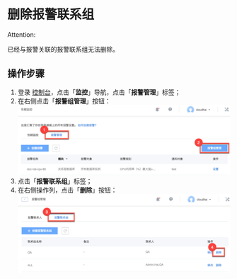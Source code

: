 # 删除报警联系组

<span>Attention:</span><div class="alertContent">已经与报警关联的报警联系组无法删除。</div>

## 操作步骤
1. 登录 [控制台](https://c.163.com/dashboard#/m/apm/alarm/)，点击「**监控**」导航，点击「**报警管理**」标签；
2. 在右侧点击「**报警组管理**」按钮：
![](../../image/使用指南-报警组管理.png)
3. 点击「**报警联系组**」标签；
4. 在右侧操作列，点击「**删除**」按钮：
![](../../image/使用指南-报警组管理-删除报警联系组.png)

